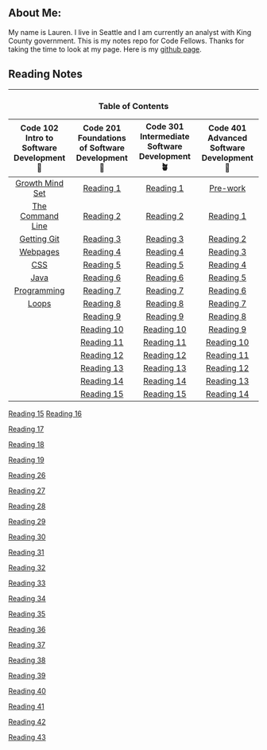 

## About Me: 

My name is Lauren. I live in Seattle and I am currently an analyst with King County government. This is my notes repo for Code Fellows. Thanks for taking the time to look at my page.  Here is my [github page](https://github.com/elleem).

## Reading Notes
---
<h3 align="center"> Table of Contents </h3>

| Code 102  Intro to Software Development 🌱 | Code 201 Foundations of Software Development 🌿 | Code 301 Intermediate Software Development 🪴 | Code 401 Advanced Software Development 🌳 |
| :--------------------------------: | :--------------------------------: | :--------------------------------: | :--------------------------------: | 
|[Growth Mind Set](102/growthmindset.md)|[Reading 1](201/class-01.md)|[Reading 1](301/reading01.md)|[Pre-work](401/prep_work/prep_work.md)|
|[The Command Line](102/thecommandline.md)|[Reading 2](201/class-02.md)|[Reading 2](301/reading02.md)|[Reading 1](401/reading01.md)|
|[Getting Git](102/notes4ever.md)|[Reading 3](201/class-03.md)|[Reading 3](301/reading03.md)|[Reading 2](401/reading02.md)|
|[Webpages](102/webpages.md)|[Reading 4](201/class-04.md)|[Reading 4](301/reading04.md)|[Reading 3](401/reading03.md)|
|[CSS](102/CSS.md)|[Reading 5](201/class-05.md)|[Reading 5](301/reading05.md)|[Reading 4](401/reading04.md)|
|[Java](102/javascript.md)|[Reading 6](201/class-06.md)|[Reading 6](301/reading06.md)|[Reading 5](401/reading05.md)|
|[Programming](102/programming.md)|[Reading 7](201/class-07.md)|[Reading 7](301/reading07.md)|[Reading 6](401/reading06.md)|
|[Loops](102/loops.md)|[Reading 8](201/class-08.md)|[Reading 8](301/reading08.md)|[Reading 7](401/reading07.md)|
|   |[Reading 9](201/class-09.md)|[Reading 9](301/reading09.md)|[Reading 8](401/reading08.md)|
|   |[Reading 10](201/class-10.md)|[Reading 10](301/reading10.md)|[Reading 9](401/reading09.md)|
|   |[Reading 11](201/class-11.md)|[Reading 11](301/reading11.md)|[Reading 10](401/reading10.md)|
|   |[Reading 12](201/class-12.md)|[Reading 12](301/reading12.md)|[Reading 11](401/reading11.md)|
|   |[Reading 13](201/class-13.md)|[Reading 13](301/reading13.md)|[Reading 12](401/reading12.md)|
|   |[Reading 14](201/class-14.md)|[Reading 14](301/reading14.md)|[Reading 13](401/reading13.md)|
|   |[Reading 15](201/class-15.md)|[Reading 15](301/reading15.md)|[Reading 14](401/reading14.md)|







[Reading 15](401/reading15.md)
[Reading 16](401/reading16.md)

[Reading 17](401/reading17.md)

[Reading 18](401/reading18.md)

[Reading 19](401/reading19.md)

[Reading 26](401/reading26.md)

[Reading 27](401/reading27.md)

[Reading 28](401/reading28.md)

[Reading 29](401/reading29.md)

[Reading 30](401/reading30.md)

[Reading 31](401/reading31.md)

[Reading 32](401/reading32.md)

[Reading 33](401/reading33.md)

[Reading 34](401/reading34.md)

[Reading 35](401/reading35.md)

[Reading 36](401/reading36.md)

[Reading 37](401/reading37.md)

[Reading 38](401/reading38.md)

[Reading 39](401/reading39.md)

[Reading 40](401/reading40.md)

[Reading 41](401/reading41.md)

[Reading 42](401/reading42.md)

[Reading 43](401/reading43.md)




